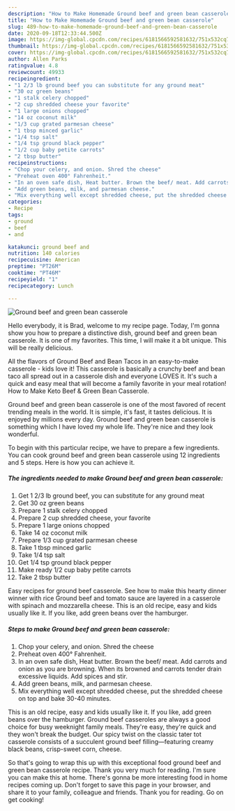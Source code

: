 ```yaml
---
description: "How to Make Homemade Ground beef and green bean casserole"
title: "How to Make Homemade Ground beef and green bean casserole"
slug: 489-how-to-make-homemade-ground-beef-and-green-bean-casserole
date: 2020-09-18T12:33:44.500Z
image: https://img-global.cpcdn.com/recipes/6181566592581632/751x532cq70/ground-beef-and-green-bean-casserole-recipe-main-photo.jpg
thumbnail: https://img-global.cpcdn.com/recipes/6181566592581632/751x532cq70/ground-beef-and-green-bean-casserole-recipe-main-photo.jpg
cover: https://img-global.cpcdn.com/recipes/6181566592581632/751x532cq70/ground-beef-and-green-bean-casserole-recipe-main-photo.jpg
author: Allen Parks
ratingvalue: 4.8
reviewcount: 49933
recipeingredient:
- "1 2/3 lb ground beef you can substitute for any ground meat"
- "30 oz green beans"
- "1 stalk celery chopped"
- "2 cup shredded cheese your favorite"
- "1 large onions chopped"
- "14 oz coconut milk"
- "1/3 cup grated parmesan cheese"
- "1 tbsp minced garlic"
- "1/4 tsp salt"
- "1/4 tsp ground black pepper"
- "1/2 cup baby petite carrots"
- "2 tbsp butter"
recipeinstructions:
- "Chop your celery, and onion. Shred the cheese"
- "Preheat oven 400° Fahrenheit."
- "In an oven safe dish, Heat butter. Brown the beef/ meat. Add carrots and onion as you are browning. When its browned and carrots tender drain excessive liquids. Add spices and stir."
- "Add green beans, milk, and parmesan cheese."
- "Mix everything well except shredded cheese, put the shredded cheese on top and bake 30-40 minutes."
categories:
- Recipe
tags:
- ground
- beef
- and

katakunci: ground beef and 
nutrition: 140 calories
recipecuisine: American
preptime: "PT26M"
cooktime: "PT46M"
recipeyield: "1"
recipecategory: Lunch

---
```



![Ground beef and green bean casserole](https://img-global.cpcdn.com/recipes/6181566592581632/751x532cq70/ground-beef-and-green-bean-casserole-recipe-main-photo.jpg)

Hello everybody, it is Brad, welcome to my recipe page. Today, I'm gonna show you how to prepare a distinctive dish, ground beef and green bean casserole. It is one of my favorites. This time, I will make it a bit unique. This will be really delicious.

All the flavors of Ground Beef and Bean Tacos in an easy-to-make casserole - kids love it! This casserole is basically a crunchy beef and bean taco all spread out in a casserole dish and everyone LOVES it. It&#39;s such a quick and easy meal that will become a family favorite in your meal rotation! How to Make Keto Beef &amp; Green Bean Casserole.

Ground beef and green bean casserole is one of the most favored of recent trending meals in the world. It is simple, it's fast, it tastes delicious. It is enjoyed by millions every day. Ground beef and green bean casserole is something which I have loved my whole life. They're nice and they look wonderful.


To begin with this particular recipe, we have to prepare a few ingredients. You can cook ground beef and green bean casserole using 12 ingredients and 5 steps. Here is how you can achieve it.

<!--inarticleads1-->

##### The ingredients needed to make Ground beef and green bean casserole:

1. Get 1 2/3 lb ground beef, you can substitute for any ground meat
1. Get 30 oz green beans
1. Prepare 1 stalk celery chopped
1. Prepare 2 cup shredded cheese, your favorite
1. Prepare 1 large onions chopped
1. Take 14 oz coconut milk
1. Prepare 1/3 cup grated parmesan cheese
1. Take 1 tbsp minced garlic
1. Take 1/4 tsp salt
1. Get 1/4 tsp ground black pepper
1. Make ready 1/2 cup baby petite carrots
1. Take 2 tbsp butter


Easy recipes for ground beef casserole. See how to make this hearty dinner winner with rice Ground beef and tomato sauce are layered in a casserole with spinach and mozzarella cheese. This is an old recipe, easy and kids usually like it. If you like, add green beans over the hamburger. 

<!--inarticleads2-->

##### Steps to make Ground beef and green bean casserole:

1. Chop your celery, and onion. Shred the cheese
1. Preheat oven 400° Fahrenheit.
1. In an oven safe dish, Heat butter. Brown the beef/ meat. Add carrots and onion as you are browning. When its browned and carrots tender drain excessive liquids. Add spices and stir.
1. Add green beans, milk, and parmesan cheese.
1. Mix everything well except shredded cheese, put the shredded cheese on top and bake 30-40 minutes.


This is an old recipe, easy and kids usually like it. If you like, add green beans over the hamburger. Ground beef casseroles are always a good choice for busy weeknight family meals. They&#39;re easy, they&#39;re quick and they won&#39;t break the budget. Our spicy twist on the classic tater tot casserole consists of a succulent ground beef filling—featuring creamy black beans, crisp-sweet corn, cheese. 

So that's going to wrap this up with this exceptional food ground beef and green bean casserole recipe. Thank you very much for reading. I'm sure you can make this at home. There's gonna be more interesting food in home recipes coming up. Don't forget to save this page in your browser, and share it to your family, colleague and friends. Thank you for reading. Go on get cooking!
